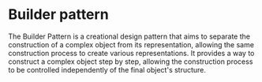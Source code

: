 # Builder pattern

The Builder Pattern is a creational design pattern that aims to separate the construction of a complex object from its representation, allowing the same construction process to create various representations. It provides a way to construct a complex object step by step, allowing the construction process to be controlled independently of the final object's structure.